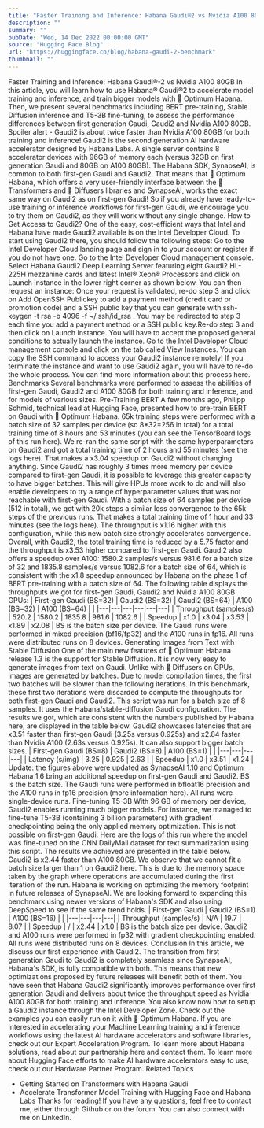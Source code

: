 ```yaml
---
title: "Faster Training and Inference: Habana Gaudi®2 vs Nvidia A100 80GB"
description: ""
summary: ""
pubDate: "Wed, 14 Dec 2022 00:00:00 GMT"
source: "Hugging Face Blog"
url: "https://huggingface.co/blog/habana-gaudi-2-benchmark"
thumbnail: ""
---
```


Faster Training and Inference: Habana Gaudi®-2 vs Nvidia A100 80GB
In this article, you will learn how to use Habana® Gaudi®2 to accelerate model training and inference, and train bigger models with 🤗 Optimum Habana. Then, we present several benchmarks including BERT pre-training, Stable Diffusion inference and T5-3B fine-tuning, to assess the performance differences between first generation Gaudi, Gaudi2 and Nvidia A100 80GB. Spoiler alert - Gaudi2 is about twice faster than Nvidia A100 80GB for both training and inference!
Gaudi2 is the second generation AI hardware accelerator designed by Habana Labs. A single server contains 8 accelerator devices with 96GB of memory each (versus 32GB on first generation Gaudi and 80GB on A100 80GB). The Habana SDK, SynapseAI, is common to both first-gen Gaudi and Gaudi2. That means that 🤗 Optimum Habana, which offers a very user-friendly interface between the 🤗 Transformers and 🤗 Diffusers libraries and SynapseAI, works the exact same way on Gaudi2 as on first-gen Gaudi! So if you already have ready-to-use training or inference workflows for first-gen Gaudi, we encourage you to try them on Gaudi2, as they will work without any single change.
How to Get Access to Gaudi2?
One of the easy, cost-efficient ways that Intel and Habana have made Gaudi2 available is on the Intel Developer Cloud. To start using Gaudi2 there, you should follow the following steps:
Go to the Intel Developer Cloud landing page and sign in to your account or register if you do not have one.
Go to the Intel Developer Cloud management console.
Select Habana Gaudi2 Deep Learning Server featuring eight Gaudi2 HL-225H mezzanine cards and latest Intel® Xeon® Processors and click on Launch Instance in the lower right corner as shown below.
You can then request an instance:
Once your request is validated, re-do step 3 and click on Add OpenSSH Publickey to add a payment method (credit card or promotion code) and a SSH public key that you can generate with
ssh-keygen -t rsa -b 4096 -f ~/.ssh/id_rsa
. You may be redirected to step 3 each time you add a payment method or a SSH public key.Re-do step 3 and then click on Launch Instance. You will have to accept the proposed general conditions to actually launch the instance.
Go to the Intel Developer Cloud management console and click on the tab called View Instances.
You can copy the SSH command to access your Gaudi2 instance remotely!
If you terminate the instance and want to use Gaudi2 again, you will have to re-do the whole process.
You can find more information about this process here.
Benchmarks
Several benchmarks were performed to assess the abilities of first-gen Gaudi, Gaudi2 and A100 80GB for both training and inference, and for models of various sizes.
Pre-Training BERT
A few months ago, Philipp Schmid, technical lead at Hugging Face, presented how to pre-train BERT on Gaudi with 🤗 Optimum Habana. 65k training steps were performed with a batch size of 32 samples per device (so 8*32=256 in total) for a total training time of 8 hours and 53 minutes (you can see the TensorBoard logs of this run here).
We re-ran the same script with the same hyperparameters on Gaudi2 and got a total training time of 2 hours and 55 minutes (see the logs here). That makes a x3.04 speedup on Gaudi2 without changing anything.
Since Gaudi2 has roughly 3 times more memory per device compared to first-gen Gaudi, it is possible to leverage this greater capacity to have bigger batches. This will give HPUs more work to do and will also enable developers to try a range of hyperparameter values that was not reachable with first-gen Gaudi. With a batch size of 64 samples per device (512 in total), we got with 20k steps a similar loss convergence to the 65k steps of the previous runs. That makes a total training time of 1 hour and 33 minutes (see the logs here). The throughput is x1.16 higher with this configuration, while this new batch size strongly accelerates convergence. Overall, with Gaudi2, the total training time is reduced by a 5.75 factor and the throughput is x3.53 higher compared to first-gen Gaudi.
Gaudi2 also offers a speedup over A100: 1580.2 samples/s versus 981.6 for a batch size of 32 and 1835.8 samples/s versus 1082.6 for a batch size of 64, which is consistent with the x1.8 speedup announced by Habana on the phase 1 of BERT pre-training with a batch size of 64.
The following table displays the throughputs we got for first-gen Gaudi, Gaudi2 and Nvidia A100 80GB GPUs:
| First-gen Gaudi (BS=32) | Gaudi2 (BS=32) | Gaudi2 (BS=64) | A100 (BS=32) | A100 (BS=64) | |
|---|---|---|---|---|---|
| Throughput (samples/s) | 520.2 | 1580.2 | 1835.8 | 981.6 | 1082.6 |
| Speedup | x1.0 | x3.04 | x3.53 | x1.89 | x2.08 |
BS is the batch size per device. The Gaudi runs were performed in mixed precision (bf16/fp32) and the A100 runs in fp16. All runs were distributed runs on 8 devices.
Generating Images from Text with Stable Diffusion
One of the main new features of 🤗 Optimum Habana release 1.3 is the support for Stable Diffusion. It is now very easy to generate images from text on Gaudi. Unlike with 🤗 Diffusers on GPUs, images are generated by batches. Due to model compilation times, the first two batches will be slower than the following iterations. In this benchmark, these first two iterations were discarded to compute the throughputs for both first-gen Gaudi and Gaudi2.
This script was run for a batch size of 8 samples. It uses the Habana/stable-diffusion
Gaudi configuration.
The results we got, which are consistent with the numbers published by Habana here, are displayed in the table below. Gaudi2 showcases latencies that are x3.51 faster than first-gen Gaudi (3.25s versus 0.925s) and x2.84 faster than Nvidia A100 (2.63s versus 0.925s). It can also support bigger batch sizes.
| First-gen Gaudi (BS=8) | Gaudi2 (BS=8) | A100 (BS=1) | |
|---|---|---|---|
| Latency (s/img) | 3.25 | 0.925 | 2.63 |
| Speedup | x1.0 | x3.51 | x1.24 |
Update: the figures above were updated as SynapseAI 1.10 and Optimum Habana 1.6 bring an additional speedup on first-gen Gaudi and Gaudi2.
BS is the batch size. The Gaudi runs were performed in bfloat16 precision and the A100 runs in fp16 precision (more information here). All runs were single-device runs.
Fine-tuning T5-3B
With 96 GB of memory per device, Gaudi2 enables running much bigger models. For instance, we managed to fine-tune T5-3B (containing 3 billion parameters) with gradient checkpointing being the only applied memory optimization. This is not possible on first-gen Gaudi. Here are the logs of this run where the model was fine-tuned on the CNN DailyMail dataset for text summarization using this script.
The results we achieved are presented in the table below. Gaudi2 is x2.44 faster than A100 80GB. We observe that we cannot fit a batch size larger than 1 on Gaudi2 here. This is due to the memory space taken by the graph where operations are accumulated during the first iteration of the run. Habana is working on optimizing the memory footprint in future releases of SynapseAI. We are looking forward to expanding this benchmark using newer versions of Habana's SDK and also using DeepSpeed to see if the same trend holds.
| First-gen Gaudi | Gaudi2 (BS=1) | A100 (BS=16) | |
|---|---|---|---|
| Throughput (samples/s) | N/A | 19.7 | 8.07 |
| Speedup | / | x2.44 | x1.0 |
BS is the batch size per device. Gaudi2 and A100 runs were performed in fp32 with gradient checkpointing enabled. All runs were distributed runs on 8 devices.
Conclusion
In this article, we discuss our first experience with Gaudi2. The transition from first generation Gaudi to Gaudi2 is completely seamless since SynapseAI, Habana's SDK, is fully compatible with both. This means that new optimizations proposed by future releases will benefit both of them.
You have seen that Habana Gaudi2 significantly improves performance over first generation Gaudi and delivers about twice the throughput speed as Nvidia A100 80GB for both training and inference.
You also know now how to setup a Gaudi2 instance through the Intel Developer Zone. Check out the examples you can easily run on it with 🤗 Optimum Habana.
If you are interested in accelerating your Machine Learning training and inference workflows using the latest AI hardware accelerators and software libraries, check out our Expert Acceleration Program. To learn more about Habana solutions, read about our partnership here and contact them. To learn more about Hugging Face efforts to make AI hardware accelerators easy to use, check out our Hardware Partner Program.
Related Topics
- Getting Started on Transformers with Habana Gaudi
- Accelerate Transformer Model Training with Hugging Face and Habana Labs
Thanks for reading! If you have any questions, feel free to contact me, either through Github or on the forum. You can also connect with me on LinkedIn.